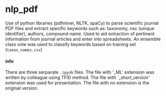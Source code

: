 # nlp_pdf
Use of python libraries (pdfminer, NLTK, spaCy) to parse scientific journal PDF files and extract specific keywords such as: taxonomy, nsc (unique identifier), authors, compound name. Used to aid extraction of pertinent information from journal articles and enter into spreadsheets. An ensemble class vote was used to classify keywords based on training set (`taxon_names.csv`)

#### info
There are three serparate `.ipynb` files. The file with '_ML' extension was written by colleague using TFID method. The file with `_short_version' extension was used for presentation. The file with no extension is the original version.
